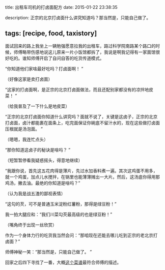 title: 出租车司机的打卤面配方
date: 2015-01-22 23:38:35

description: 正宗的北京打卤面什么讲究知道吗？那当然是，只能自己做了。

tags: [recipe, food, taxistory]
---

面试回来的路上我坐上一辆勉强愿意拉我的出租车，路过科学院南路某个路口的时候，师傅略带伤感地说这儿原来一片小饭馆都拆了，我说是啊我记得有一家面馆很好吃的。谁知师傅开启了自问自答的吃货传道模式。

“你知道他们家啥最好吃吗？打卤面啊！ ”

（好像这家是卖打卤面）

“这家的打卤面啊，是正宗的北京打卤面做法，而且还配别家都没有的凉拌地皮菜！ ”

（给我普及了一下什么是地皮菜） 

“正宗的北京打卤面你知道什么讲究吗？面就不说了，关键是这卤子，正宗的北京打卤面，卤汁都能裹在面条上，吃完面保证你碗底不留汁水的，现在这些做打卤面压根就是汤泡面。 ”

（嗯嗯，我连忙点头） 

“那你知道这卤子的秘诀是啥吗？ ”

（短暂暂停看我疑惑摇头，得意地继续）

 “我跟你说，首先这五花肉得是薄片，先过水加香料煮一遍。其次这鸡蛋不用多，就一个鸡蛋，加点儿水搅拌，在锅里也能薄薄摊出一大片。然后，这汤底你得用那鸡汤，撇去油。最绝的你知道是啥吗？”

（认为我是战五渣的鄙视表情） 

“这勾的芡，可不是普通玉米淀粉红薯粉，那得是绿豆粉！”

我一拍大腿应和：“我们川菜勾芡最高级的也是绿豆粉！”

（嘴角终于出现一丝欣赏） 

作为一个身体力行的吃货我当然会问：“那咱现在还能去哪儿吃到正宗的老北京打卤面？”

师傅神秘一笑：“那当然是，只能自己做了。 ”

回家之后四下寻找了一番，大概[这个菜谱](http://home.meishichina.com/app2qplus.php?ac=recipe&id=92837)最符合师傅的描述。